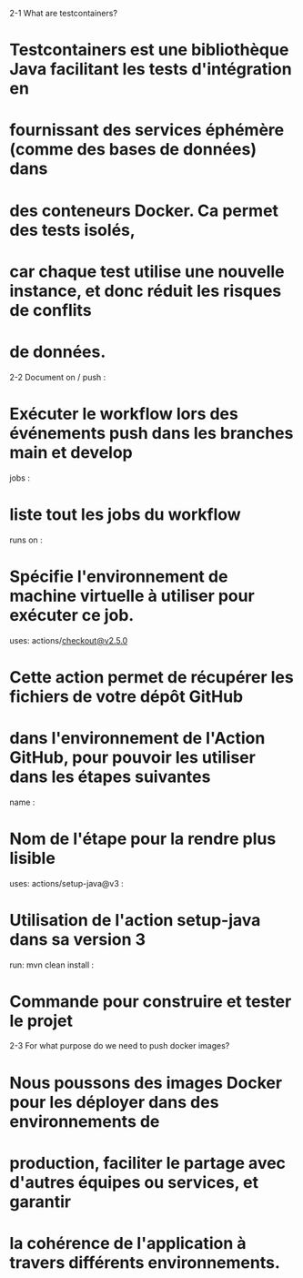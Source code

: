 2-1 What are testcontainers?

# Testcontainers est une bibliothèque Java facilitant les tests d'intégration en 
# fournissant des services éphémère (comme des bases de données) dans 
# des conteneurs Docker. Ca permet des tests isolés, 
# car chaque test utilise une nouvelle instance, et donc réduit les risques de conflits 
# de données.

2-2 Document 
on / push : 
# Exécuter le workflow lors des événements push dans les branches main et develop

jobs : 
# liste tout les jobs du workflow

runs on : 
# Spécifie l'environnement de machine virtuelle à utiliser pour exécuter ce job.

uses: actions/checkout@v2.5.0
# Cette action permet de récupérer les fichiers de votre dépôt GitHub
# dans l'environnement de l'Action GitHub, pour pouvoir les utiliser dans les étapes suivantes

name :
# Nom de l'étape pour la rendre plus lisible

uses: actions/setup-java@v3 :  
# Utilisation de l'action setup-java dans sa version 3

run: mvn clean install : 
# Commande pour construire et tester le projet

2-3 For what purpose do we need to push docker images?

# Nous poussons des images Docker pour les déployer dans des environnements de 
# production, faciliter le partage avec d'autres équipes ou services, et garantir 
# la cohérence de l'application à travers différents environnements.